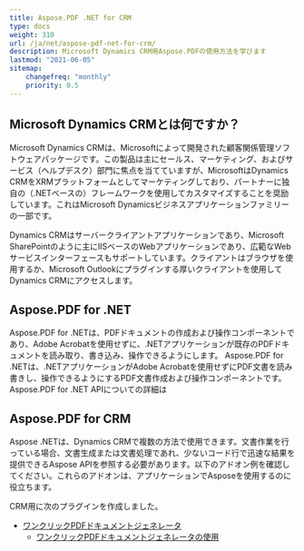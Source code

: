 ```yaml
---
title: Aspose.PDF .NET for CRM
type: docs
weight: 310
url: /ja/net/aspose-pdf-net-for-crm/
description: Microsoft Dynamics CRM用Aspose.PDFの使用方法を学びます
lastmod: "2021-06-05"
sitemap:
    changefreq: "monthly"
    priority: 0.5
---
```


## Microsoft Dynamics CRMとは何ですか？

Microsoft Dynamics CRMは、Microsoftによって開発された顧客関係管理ソフトウェアパッケージです。この製品は主にセールス、マーケティング、およびサービス（ヘルプデスク）部門に焦点を当てていますが、MicrosoftはDynamics CRMをXRMプラットフォームとしてマーケティングしており、パートナーに独自の（.NETベースの）フレームワークを使用してカスタマイズすることを奨励しています。これはMicrosoft Dynamicsビジネスアプリケーションファミリーの一部です。

Dynamics CRMはサーバークライアントアプリケーションであり、Microsoft SharePointのように主にIISベースのWebアプリケーションであり、広範なWebサービスインターフェースもサポートしています。クライアントはブラウザを使用するか、Microsoft Outlookにプラグインする厚いクライアントを使用してDynamics CRMにアクセスします。

## Aspose.PDF for .NET

Aspose.PDF for .NETは、PDFドキュメントの作成および操作コンポーネントであり、Adobe Acrobatを使用せずに、.NETアプリケーションが既存のPDFドキュメントを読み取り、書き込み、操作できるようにします。
Aspose.PDF for .NETは、.NETアプリケーションがAdobe Acrobatを使用せずにPDF文書を読み書きし、操作できるようにするPDF文書作成および操作コンポーネントです。
Aspose.PDF for .NET APIについての詳細は

## Aspose.PDF for CRM

Aspose .NETは、Dynamics CRMで複数の方法で使用できます。文書作業を行っている場合、文書生成または文書処理であれ、少ないコード行で迅速な結果を提供できるAspose APIを参照する必要があります。以下のアドオン例を確認してください。これらのアドオンは、アプリケーションでAsposeを使用するのに役立ちます。

CRM用に次のプラグインを作成しました。

- [ワンクリックPDFドキュメントジェネレータ](/pdf/ja/net/oneclick-pdf-document-generator/)
  - [ワンクリックPDFドキュメントジェネレータの使用](/pdf/ja/net/using-oneclick-pdf-document-generator/)
